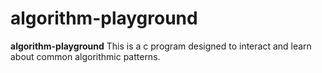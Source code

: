 # algorithm-playground

**algorithm-playground** This is a c program designed to interact and learn about common algorithmic patterns.